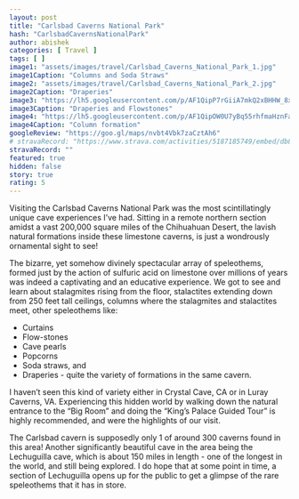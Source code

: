 ```yaml
---
layout: post
title: "Carlsbad Caverns National Park"
hash: "CarlsbadCavernsNationalPark"
author: abishek
categories: [ Travel ]
tags: [ ]
image1: "assets/images/travel/Carlsbad_Caverns_National_Park_1.jpg"
image1Caption: "Columns and Soda Straws"
image2: "assets/images/travel/Carlsbad_Caverns_National_Park_2.jpg"
image2Caption: "Draperies"
image3: "https://lh5.googleusercontent.com/p/AF1QipP7rGiiA7mkQ2xBHHW_8xSO8pXNoRIReJsqNjpo=w600-h854-p-k-no"
image3Caption: "Draperies and Flowstones"
image4: "https://lh5.googleusercontent.com/p/AF1QipOW0U7yBq55rhfmaHznFaLk3a_nAC7co9hih1Yw=w600-h854-p-k-no"
image4Caption: "Column formation"
googleReview: "https://goo.gl/maps/nvbt4Vbk7zaCztAh6"
# stravaRecord: "https://www.strava.com/activities/5187185749/embed/db8d4b4e0201702c724060a83e5c709493a2b881"
stravaRecord: ""
featured: true
hidden: false
story: true
rating: 5
---
```


Visiting the Carlsbad Caverns National Park was the most scintillatingly unique cave experiences I’ve had. Sitting in a remote northern section amidst a vast 200,000 square miles of the Chihuahuan Desert, the lavish natural formations inside these limestone caverns, is just a wondrously ornamental sight to see!

The bizarre, yet somehow divinely spectacular array of speleothems, formed just by the action of sulfuric acid on limestone over millions of years was indeed a captivating and an educative experience. We got to see and learn about stalagmites rising from the floor, stalactites extending down from 250 feet tall ceilings, columns where the stalagmites and stalactites meet, other speleothems like:
- Curtains
- Flow-stones
- Cave pearls
- Popcorns
- Soda straws, and
- Draperies - quite the variety of formations in the same cavern.

I haven’t seen this kind of variety either in Crystal Cave, CA or in Luray Caverns, VA. Experiencing this hidden world by walking down the natural entrance to the “Big Room” and doing the “King’s Palace Guided Tour” is highly recommended, and were the highlights of our visit.

The Carlsbad cavern is supposedly only 1 of around 300 caverns found in this area! Another significantly beautiful cave in the area being the Lechuguilla cave, which is about 150 miles in length - one of the longest in the world, and still being explored. I do hope that at some point in time, a section of Lechuguilla opens up for the public to get a glimpse of the rare speleothems that it has in store.